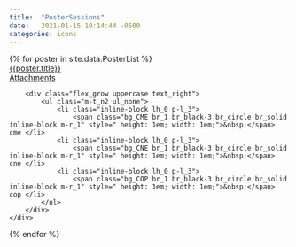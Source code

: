 ```yaml
---
title:  "PosterSessions"
date:   2021-01-15 10:14:44 -0500
categories: icons
---
```

<div class="ul_none">
{% for poster in site.data.PosterList %}
  <article  class="c_black m-b_4 m-t_5 m-t_0:md m-t_2:lg ">
    <div class="br_1 br_radius br_solid br_black-2 flex flex_column flex_row:md font_ui h:bg_black-2 m-x_n2 relative">
        <div class="flex_none justify_center p-l_4:md p-y_3" style="width:4rem;">
            <div class="flex_none m-t_n5 m_auto m_auto:md self_center text_center" style="width:3rem;">
                <div class="pathwayColor{ bg_primary } flex_shrink relative aspect_1x1 shadow_3 text_center texture_ondemand thumb [ bg-blend_multiply bg_center bg_contain bg_no-repeat  ][ br_2 br_black-3 br_radius br_solid ]">
                    <div class="absolute b_0 flex h:opacity justify_center l_0 opacity_7 r_0 self_center t_0 text_center w_100"><em class="absolute c_white-9 fa-user-chart fas flex_auto font_2 self_center text_center w_100"></em></div>
                </div>
            </div>
        </div>
        <div class="flex_auto [ c_primary-n4  font_0 font_1:md font_copy font_regular lh_2 ][  p-x_3 p-b_0:lg p-b_3 p-l_4:lg p-l_4:md ]" >
            <div class="m-t_2 p_3 p-y_2"><a class="expanded-click-area h:undecorated" target="_blank" href="{{poster.videoLink}}" >{{poster.title}}</a>
            </div>
        </div>
    </div>
    <div class="c_black flex flex_wrap font_n2 justify_between m-t_2 p-t_2">
        <div class="flex_shrink block font_bold text_left p-r_3 m-r_3 br-r_1 br_black-3 br_solid">
<a href="{{  poster.pdflink}}" class="block h:underline uppercase" target="_blank"><i class="far fa-paperclip"></i> Attachments</a>
        </div>

        <div class="flex_grow uppercase text_right">
            <ul class="m-t_n2 ul_none">
                <li class="inline-block lh_0 p-l_3">
                    <span class="bg_CME br_1 br_black-3 br_circle br_solid inline-block m-r_1" style=" height: 1em; width: 1em;">&nbsp;</span> cme </li>
                <li class="inline-block lh_0 p-l_3">
                    <span class="bg_CNE br_1 br_black-3 br_circle br_solid inline-block m-r_1" style=" height: 1em; width: 1em;">&nbsp;</span> cne </li>
                <li class="inline-block lh_0 p-l_3">
                    <span class="bg_COP br_1 br_black-3 br_circle br_solid inline-block m-r_1" style=" height: 1em; width: 1em;">&nbsp;</span> cop </li>
            </ul>
        </div>
    </div>
</article>
{% endfor %}
</div>
